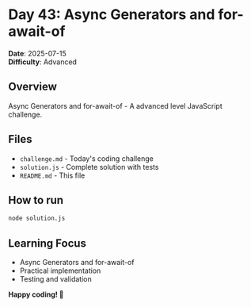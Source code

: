 # Day 43: Async Generators and for-await-of

**Date**: 2025-07-15  
**Difficulty**: Advanced

## Overview
Async Generators and for-await-of - A advanced level JavaScript challenge.

## Files
- `challenge.md` - Today's coding challenge
- `solution.js` - Complete solution with tests
- `README.md` - This file

## How to run
```bash
node solution.js
```

## Learning Focus
- Async Generators and for-await-of
- Practical implementation
- Testing and validation

**Happy coding! 🚀**
